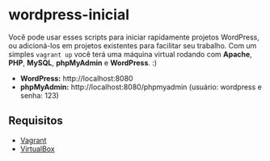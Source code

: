 # wordpress-inicial
Você pode usar esses scripts para iniciar rapidamente projetos WordPress, ou adicioná-los em projetos existentes para facilitar seu trabalho. Com um simples `vagrant up` você terá uma máquina virtual rodando com **Apache**, **PHP**, **MySQL**, **phpMyAdmin** e **WordPress**. :)

* **WordPress:** http://localhost:8080
* **phpMyAdmin:** http://localhost:8080/phpmyadmin (usuário: wordpress e senha: 123)

## Requisitos
* [Vagrant](https://www.vagrantup.com/)
* [VirtualBox](https://www.virtualbox.org/)
